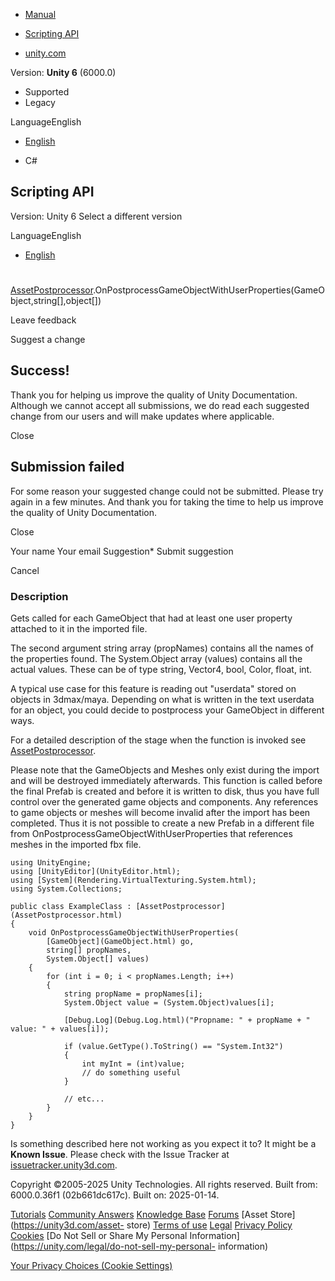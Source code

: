 [ ]()

  * [Manual](../Manual/index.html)
  * [Scripting API](../ScriptReference/index.html)

  * [unity.com](https://unity.com/)

Version: **Unity 6** (6000.0)

  * Supported
  * Legacy

LanguageEnglish

  * [English]()

  * C#

[ ](https://docs.unity3d.com)

## Scripting API

Version: Unity 6 Select a different version

LanguageEnglish

  * [English]()

#
[AssetPostprocessor](AssetPostprocessor.html).OnPostprocessGameObjectWithUserProperties(GameObject,string[],object[])

Leave feedback

Suggest a change

## Success!

Thank you for helping us improve the quality of Unity Documentation. Although
we cannot accept all submissions, we do read each suggested change from our
users and will make updates where applicable.

Close

## Submission failed

For some reason your suggested change could not be submitted. Please <a>try
again</a> in a few minutes. And thank you for taking the time to help us
improve the quality of Unity Documentation.

Close

Your name Your email Suggestion* Submit suggestion

Cancel

[ ]()

### Description

Gets called for each GameObject that had at least one user property attached
to it in the imported file.

The second argument string array (propNames) contains all the names of the
properties found. The System.Object array (values) contains all the actual
values. These can be of type string, Vector4, bool, Color, float, int.  
  
A typical use case for this feature is reading out "userdata" stored on
objects in 3dmax/maya. Depending on what is written in the text userdata for
an object, you could decide to postprocess your GameObject in different ways.  
  
For a detailed description of the stage when the function is invoked see
[AssetPostprocessor](AssetPostprocessor.html).  
  
Please note that the GameObjects and Meshes only exist during the import and
will be destroyed immediately afterwards. This function is called before the
final Prefab is created and before it is written to disk, thus you have full
control over the generated game objects and components. Any references to game
objects or meshes will become invalid after the import has been completed.
Thus it is not possible to create a new Prefab in a different file from
OnPostprocessGameObjectWithUserProperties that references meshes in the
imported fbx file.

    
    
    using UnityEngine;
    using [UnityEditor](UnityEditor.html);
    using [System](Rendering.VirtualTexturing.System.html);
    using System.Collections;  
      
    public class ExampleClass : [AssetPostprocessor](AssetPostprocessor.html)
    {
        void OnPostprocessGameObjectWithUserProperties(
            [GameObject](GameObject.html) go,
            string[] propNames,
            System.Object[] values)
        {
            for (int i = 0; i < propNames.Length; i++)
            {
                string propName = propNames[i];
                System.Object value = (System.Object)values[i];  
      
                [Debug.Log](Debug.Log.html)("Propname: " + propName + " value: " + values[i]);  
      
                if (value.GetType().ToString() == "System.Int32")
                {
                    int myInt = (int)value;
                    // do something useful
                }  
      
                // etc...
            }
        }
    }
    

Is something described here not working as you expect it to? It might be a
**Known Issue**. Please check with the Issue Tracker at
[issuetracker.unity3d.com](https://issuetracker.unity3d.com).

Copyright ©2005-2025 Unity Technologies. All rights reserved. Built from:
6000.0.36f1 (02b661dc617c). Built on: 2025-01-14.

[Tutorials](https://unity3d.com/learn) [Community
Answers](https://answers.unity3d.com) [Knowledge
Base](https://support.unity3d.com/hc/en-us)
[Forums](https://forum.unity3d.com) [Asset Store](https://unity3d.com/asset-
store) [Terms of use](https://docs.unity3d.com/Manual/TermsOfUse.html)
[Legal](https://unity.com/legal) [Privacy
Policy](https://unity.com/legal/privacy-policy)
[Cookies](https://unity.com/legal/cookie-policy) [Do Not Sell or Share My
Personal Information](https://unity.com/legal/do-not-sell-my-personal-
information)

[Your Privacy Choices (Cookie Settings)](javascript:void\(0\);)

